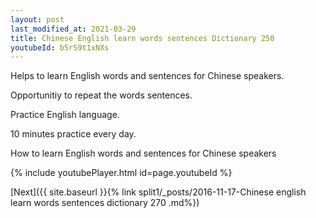 ```yaml
---
layout: post
last_modified_at: 2021-03-29
title: Chinese English learn words sentences Dictionary 250 
youtubeId: b5rS9t1xNXs
---
```

 
 
Helps to learn English words and sentences for Chinese speakers.

Opportunitiy to repeat the words sentences. 

Practice English language. 
 
10 minutes practice every day. 
 
How to learn English words and sentences for Chinese speakers 
 
{% include youtubePlayer.html id=page.youtubeId %}
 
 
[Next]({{ site.baseurl }}{% link  split1/_posts/2016-11-17-Chinese english learn words sentences dictionary 270 .md%})
 
